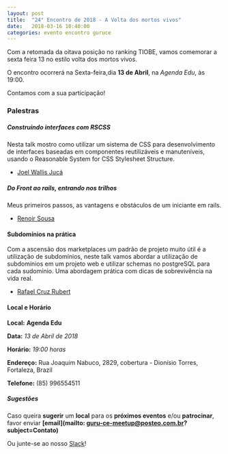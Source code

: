 ```yaml
---
layout: post
title:  "24° Encontro de 2018 - A Volta dos mortos vivos"
date:   2018-03-16 10:40:00
categories: evento encontro guruce
---
```


Com a retomada da oitava posição no ranking TIOBE,
vamos comemorar a sexta feira 13 no estilo volta dos mortos vivos.

O encontro ocorrerá na Sexta-feira,dia **13 de Abril**, na _Agenda Edu_, às 19:00.

Contamos com a sua participação!

### Palestras
##### Construindo interfaces com RSCSS

Nesta talk mostro como utilizar um sistema de CSS para desenvolvimento de interfaces baseadas em componentes reutilizáveis e manuteníveis, usando o Reasonable System for CSS Stylesheet Structure.

- [Joel Wallis Jucá](https://www.linkedin.com/in/joelwallis)

##### Do Front ao rails, entrando nos trilhos

Meus primeiros passos, as vantagens e obstáculos de um iniciante em rails.

- [Renoir Sousa](https://www.linkedin.com/in/renoirsousa)

#### Subdomínios na prática

Com a ascensão dos marketplaces um padrão de projeto muito útil é a utilização de subdomínios, neste talk vamos abordar a utilização de subdomínios em um projeto web e utilizar schemas no postgreSQL para cada sudomínio. Uma abordagem prática com dicas de sobrevivência na vida real.

- [Rafael Cruz Rubert](mailto:rafael@rubert.com.br)


#### Local e Horário

__Local:__ __Agenda Edu__

__Data:__ _13 de Abril de 2018_

__Horário:__ _19:00 horas_

__Endereço:__ Rua Joaquim Nabuco, 2829, cobertura - Dionísio Torres, Fortaleza, Brazil

__Telefone:__ (85) 996554511

##### Sugestões

Caso queira __sugerir__ um __local__ para os __próximos eventos__ e/ou __patrocinar__, favor enviar __[email](mailto: guru-ce-meetup@posteo.com.br?subject=Contato)__

Ou junte-se ao nosso [Slack](https://guru-ce-slack.herokuapp.com/)!
